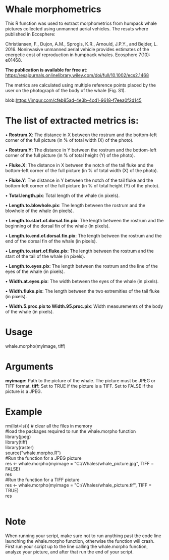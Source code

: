 # Whale morphometrics
This R function was used to extract morphometrics from humpack whale pictures collected using unmanned aerial vehicles. The resuts where published in Ecosphere:

Christiansen, F., Dujon, A.M., Sprogis, K.R., Arnould, J.P.Y., and Bejder, L. 2016. Noninvasive unmanned aerial vehicle provides estimates of the energetic cost of reproduction in humpback whales. Ecosphere 7(10): e01468.

<b>The publication is available for free at</b>: https://esajournals.onlinelibrary.wiley.com/doi/full/10.1002/ecs2.1468

The metrics are calculated using multiple reference points placed by the user on the photograph of the body of the whale (Fig. S1).

<img>blob:https://imgur.com/cfeb85ad-4e3b-4cd1-9618-f7eea0f2d145</img>

# The list of extracted metrics is:<br>

• <b>Rostrum.X</b>: The distance in X between the rostrum and the bottom-left corner of the full picture (in % of total width (X) of the photo).

• <b>Rostrum.Y</b>: The distance in Y between the rostrum and the bottom-left corner of the full picture (in % of total height (Y) of the photo).

• <b>Fluke.X</b>: The distance in X between the notch of the tail fluke and the bottom-left corner of the full picture (in % of total width (X) of the photo).

• <b>Fluke.Y</b>: The distance in Y between the notch of the tail fluke and the bottom-left corner of the full picture (in % of total height (Y) of the photo).

• <b>Total.length.pix</b>: Total length of the whale (in pixels).

• <b>Length.to.blowhole.pix</b>: The length between the rostrum and the blowhole of the whale (in pixels).

• <b>Length.to.start.of.dorsal.fin.pix</b>: The length between the rostrum and the beginning of the dorsal fin of the whale (in pixels).

• <b>Length.to.end.of.dorsal.fin.pix</b>: The length between the rostrum and the end of the dorsal fin of the whale (in pixels).

• <b>Length.to.start.of.fluke.pix</b>: The length between the rostrum and the start of the tail of the whale (in pixels).

• <b>Length.to.eyes.pix</b>: The length between the rostrum and the line of the eyes of the whale (in pixels).

• <b>Width.at.eyes.pix</b>: The width between the eyes of the whale (in pixels).

• <b>Width.fluke.pix</b>: The length between the two extremities of the tail fluke (in pixels).

• <b>Width.5.proc.pix to Width.95.proc.pix</b>: Width measurements of the body of the whale (in pixels).

# Usage 
whale.morpho(myimage, tiff)

# Arguments 
<b>myimage:</b> Path to the picture of the whale. The picture must be JPEG or TIFF format.
<b>tiff:</b> Set to TRUE if the picture is a TIFF. Set to FALSE if the picture is a JPEG.

# Example

rm(list=ls()) # clear all the files in memory<br>
#load the packages required to run the whale.morpho function<br>
library(jpeg)<br>
library(tiff)<br>
library(raster)<br>
source("whale.morpho.R")<br>
#Run the function for a JPEG picture<br>
res <- whale.morpho(myimage = "C:/Whales/whale_picture.jpg", TIFF = FALSE)<br>
res<br>
#Run the function for a TIFF picture<br>
res <- whale.morpho(myimage = "C:/Whales/whale_picture.tif", TIFF = TRUE)<br>
res<br>
</code><br>

# Note
When running your script, make sure not to run anything past the code line
launching the whale.morpho function, otherwise the function will crash. First run your script
up to the line calling the whale.morpho function, analyze your picture, and after that run the
end of your script.
